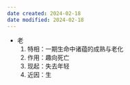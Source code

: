```yaml
---
date created: 2024-02-18
date modified: 2024-02-18
---
```

- 老
    1. 特相：一期生命中诸蕴的成熟与老化
    2. 作用：趣向死亡
    3. 现起：失去年轻
    4. 近因：生
